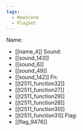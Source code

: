 ```yaml
---
tags:
  - NewScene
  - FlagSet
---
```

Name:
- [[name_4]]
Sound:
- [[sound_143]]
- [[sound_6]]
- [[sound_49]]
- [[sound_142]]
Fn:
- [[t2511_function32]]
- [[t2511_function27]]
- [[t2511_function29]]
- [[t2511_function28]]
- [[t2511_function30]]
- [[t2511_function31]]
Flag:
- [[flag_9476]]
